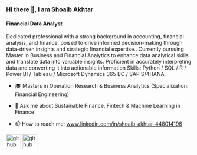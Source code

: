 ### Hi there 👋, I am Shoaib Akhtar
#### Financial Data Analyst

Dedicated professional with a strong background in accounting, financial analysis, and finance, poised to drive informed decision-making through data-driven insights and strategic financial expertise.. Currently pursuing Master in Business and Financial Analytics to enhance data analytical skills and translate data into valuable insights. Proficient in accurately interpreting data and converting it into actionable information
Skills: Python / SQL / R / Power BI / Tableau / Microsoft Dynamics 365 BC / SAP S/4HANA


-  :mortar_board: Masters in Operation Research & Business Analytics (Specialization: Financial Engineering)

- 💬 Ask me about Sustainable Finance, Fintech & Machine Learning in Finance
- 📫 How to reach me: www.linkedin.com/in/shoaib-akhtar-448014196

[<img src='https://cdn.jsdelivr.net/npm/simple-icons@3.0.1/icons/github.svg' alt='github' height='40'>](https://github.com/your-username)
[<img src='https://cdn.jsdelivr.net/npm/simple-icons@3.0.1/icons/github.svg' alt='github' height='40'>](https://github.com/shoaib16amp)
